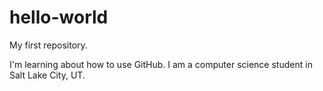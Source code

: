 # hello-world
My first repository.

I'm learning about how to use GitHub.
I am a computer science student in Salt Lake City, UT.
